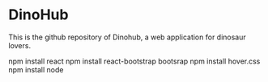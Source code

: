 # DinoHub
This is the github repository of Dinohub, a web application for dinosaur lovers.

npm install react
npm install react-bootstrap bootsrap
npm install hover.css
npm install node